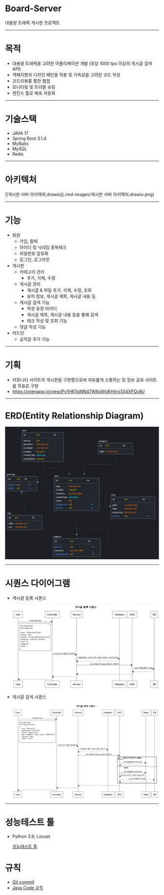 # Board-Server
대용량 트래픽 게시판 프로젝트

---


# 목적

- 대용량 트래픽을 고려한 어플리케이션 개발 (초당 1000 tps 이상의 게시글 검색 API)
- 객체지향과 디자인 패턴을 적용 및 가독성을 고려한 코드 작성
- 코드리뷰를 통한 협업
- 모니터링 및 트러블 슈팅
- 젠킨스 툴로 배포 자동화

---


# 기술스택

- JAVA 17 
- Spring Boot 3.1.4
- MyBatis
- MySQL
- Redis

---


# 아키텍처

![게시판 서버 아키텍처.drawio](./md-images/게시판 서버 아키텍처.drawio.png)



---
# 기능
- 회원
  - 가입, 탈퇴
  - 아이디 및 닉네임 중복체크
  - 비밀번호 암호화
  - 로그인, 로그아웃
- 게시판
  - 카테고리 관리
    - 추가, 삭제, 수정
  - 게시글 관리
    - 게시글 & 파일 추가, 삭제, 수정, 조회
    - 유저 정보, 게시글 제목, 게시글 내용 등
  - 게시글 검색 기능
    - 작성 유정 아이디
    - 게시글 제목, 게시글 내용 등을 통해 검색
    - 태크 작성 및 조회 기능
  - 댓글 작성 기능
- 어드민
  - 공지글 추가 기능

---



# 기획

- 커뮤니티 사이트의 게시판을 구현함으로써 자유롭게 소통하는 및 정보 공유 사이트를 목표로 구현
- https://ovenapp.io/view/Pv1HR7ajNN47W6qWgKHjIro334XPQvBj/

---


# ERD(Entity Relationship Diagram)

![image-20240208202212028](./md-images/image-20240208202212028.png)



---
# 시퀀스 다이어그램
- 게시글 등록 시퀀스

  ![image-20240208202302890](md-images/image-20240208202302890.png)

  

- 게시글 검색 시퀀스

  ![image-20240208202329686](./md-images/image-20240208202329686.png)

  

---

# 성능테스트 툴

- Python 3.9, Locust

  [성능테스트 툴](https://github.com/YG-creator/board-Locust)



# 규칙

* [Git commit](./commit규칙)
* [Java Code 규칙](./코드컨벤션)


